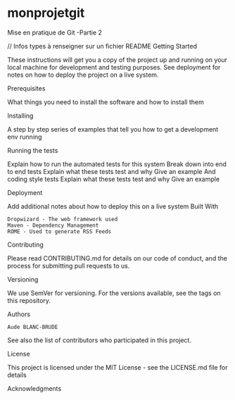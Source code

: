 # monprojetgit
Mise en pratique de Git -Partie 2

// Infos types à renseigner sur un fichier README
Getting Started

These instructions will get you a copy of the project up and running on your local machine for development 
and testing purposes. See deployment for notes on how to deploy the project on a live system.

Prerequisites

What things you need to install the software and how to install them


Installing

A step by step series of examples that tell you how to get a development env running


Running the tests

Explain how to run the automated tests for this system
Break down into end to end tests
Explain what these tests test and why
Give an example
And coding style tests
Explain what these tests test and why
Give an example

Deployment

Add additional notes about how to deploy this on a live system
Built With

    Dropwizard - The web framework used
    Maven - Dependency Management
    ROME - Used to generate RSS Feeds

Contributing

Please read CONTRIBUTING.md for details on our code of conduct, and the process for submitting pull requests to us.

Versioning

We use SemVer for versioning. For the versions available, see the tags on this repository.

Authors

    Aude BLANC-BRUDE

See also the list of contributors who participated in this project.

License

This project is licensed under the MIT License - see the LICENSE.md file for details

Acknowledgments

   

